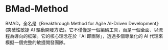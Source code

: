# BMad-Method
BMAD，全名是《Breakthrough Method for Agile AI-Driven Development》 (突破性敏捷 AI 驅動開發方法)。它不僅僅是一個編碼工具，而是一個全面、以流程為導向的框架。它的核心理念在於「AI 即團隊」，透過多個專業化的 AI 代理來模擬一個完整的敏捷開發團隊。
